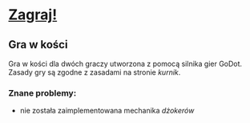 # [Zagraj!](http://lukaszkulacz.github.io/Dices/Dices.html)

## Gra w kości
Gra w kości dla dwóch graczy utworzona z pomocą silnika gier GoDot.
Zasady gry są zgodne z zasadami na stronie *kurnik*.

### Znane problemy:
- nie została zaimplementowana mechanika *dżokerów*

